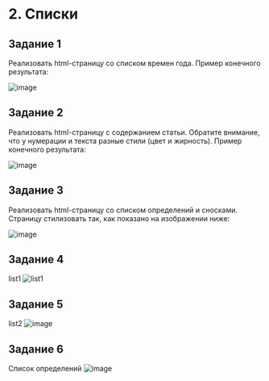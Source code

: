 # 2. Списки

## Задание 1
Реализовать html-страницу со списком времен года. 
Пример конечного результата:

![image](https://user-images.githubusercontent.com/65856963/230717352-ae525699-3990-4b33-b38e-e3801ca4cfb4.png)

## Задание 2
Реализовать html-страницу с содержанием статьи.
Обратите внимание, что у нумерации и текста разные стили (цвет 
и жирность).
Пример конечного результата:

![image](https://user-images.githubusercontent.com/65856963/230717367-4c6656ae-423f-48b7-ae62-75bc50a8bd12.png)

## Задание 3
Реализовать html-страницу со списком определений и сносками. 
Страницу стилизовать так, как показано на изображении ниже:

![image](https://user-images.githubusercontent.com/65856963/230717393-75e5eba6-bde6-4502-b7c1-455af09168c3.png)

## Задание 4
list1
![list1](https://user-images.githubusercontent.com/65856963/230717554-914c7c21-645d-4cc9-9454-724f18fbaf6e.gif)

## Задание 5
list2
![image](https://user-images.githubusercontent.com/65856963/230717596-ef025c71-90c5-4d67-899b-b768d66b6062.png)

## Задание 6
Список определений
![image](https://user-images.githubusercontent.com/65856963/230717631-e43f65ee-8816-4777-910c-84ac14f9ea00.png)
